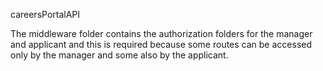 careersPortalAPI

The middleware folder contains the authorization folders for the manager and applicant and this is required because some routes can be accessed only by the manager and some also by the applicant.
